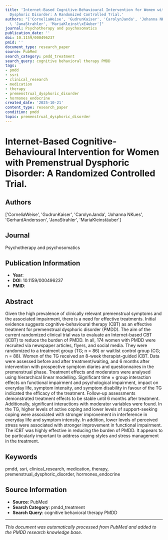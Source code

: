 ```yaml
---
title: 'Internet-Based Cognitive-Behavioural Intervention for Women with Premenstrual
  Dysphoric Disorder: A Randomized Controlled Trial.'
authors: "['CorneliaWeise', 'GudrunKaiser', 'CarolynJanda', 'Johanna NKues', 'GerhardAndersson',\
  \ 'JanaStrahler', 'MariaKleinst\xE4uber']"
journal: Psychotherapy and psychosomatics
publication_date: ''
doi: 10.1159/000496237
pmid: ''
document_type: research_paper
source: PubMed
search_category: pmdd_treatment
search_query: cognitive behavioral therapy PMDD
tags:
- pmdd
- ssri
- clinical_research
- medication
- therapy
- premenstrual_dysphoric_disorder
- hormones_endocrine
created_date: '2025-10-21'
content_type: research_paper
condition: pmdd
topic: premenstrual_dysphoric_disorder
---
```


# Internet-Based Cognitive-Behavioural Intervention for Women with Premenstrual Dysphoric Disorder: A Randomized Controlled Trial.

## Authors
['CorneliaWeise', 'GudrunKaiser', 'CarolynJanda', 'Johanna NKues', 'GerhardAndersson', 'JanaStrahler', 'MariaKleinstäuber']

## Journal
Psychotherapy and psychosomatics

## Publication Information
- **Year**: 
- **DOI**: 10.1159/000496237
- **PMID**: 

## Abstract
Given the high prevalence of clinically relevant premenstrual symptoms and the associated impairment, there is a need for effective treatments. Initial evidence suggests cognitive-behavioural therapy (CBT) as an effective treatment for premenstrual dysphoric disorder (PMDD). The aim of the current randomized clinical trial was to evaluate an Internet-based CBT (iCBT) to reduce the burden of PMDD. In all, 174 women with PMDD were recruited via newspaper articles, flyers, and social media. They were randomized to a treatment group (TG; n = 86) or waitlist control group (CG; n = 88). Women of the TG received an 8-week therapist-guided iCBT. Data were assessed before and after treatment/waiting, and 6 months after intervention with prospective symptom diaries and questionnaires in the premenstrual phase. Treatment effects and moderators were analysed using hierarchical linear modelling. Significant time × group interaction effects on functional impairment and psychological impairment, impact on everyday life, symptom intensity, and symptom disability in favour of the TG indicated the efficacy of the treatment. Follow-up assessments demonstrated treatment effects to be stable until 6 months after treatment. Additionally, significant interactions with moderator variables were found. In the TG, higher levels of active coping and lower levels of support-seeking coping were associated with stronger improvement in interference in everyday life and symptom intensity. In addition, lower levels of perceived stress were associated with stronger improvement in functional impairment. The iCBT was highly effective in reducing the burden of PMDD. It appears to be particularly important to address coping styles and stress management in the treatment.

## Keywords
pmdd, ssri, clinical_research, medication, therapy, premenstrual_dysphoric_disorder, hormones_endocrine

## Source Information
- **Source**: PubMed
- **Search Category**: pmdd_treatment
- **Search Query**: cognitive behavioral therapy PMDD

---
*This document was automatically processed from PubMed and added to the PMDD research knowledge base.*
